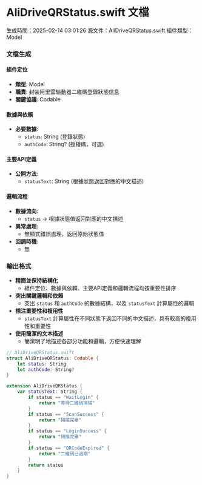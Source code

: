 # AliDriveQRStatus.swift 文檔
生成時間：2025-02-14 03:01:26
源文件：AliDriveQRStatus.swift
組件類型：Model

### 文檔生成

#### 組件定位
- **類型**: Model
- **職責**: 封裝阿里雲驅動器二維碼登錄狀態信息
- **關鍵協議**: Codable

#### 數據與依賴
- **必要數據**:
  - `status`: String (登錄狀態)
  - `authCode`: String? (授權碼，可選)

#### 主要API定義
- **公開方法**:
  - `statusText`: String (根據狀態返回對應的中文描述)

#### 邏輯流程
- **數據流向**:
  - `status` -> 根據狀態值返回對應的中文描述
- **異常處理**:
  - 無顯式錯誤處理，返回原始狀態值
- **回調時機**:
  - 無

### 輸出格式
- **精簡並保持結構化**
  - 組件定位、數據與依賴、主要API定義和邏輯流程均按重要性排序
- **突出關鍵邏輯和依賴**
  - 突出 `status` 和 `authCode` 的數據結構，以及 `statusText` 計算屬性的邏輯
- **標注重要性和複用性**
  - `statusText` 計算屬性在不同狀態下返回不同的中文描述，具有較高的複用性和重要性
- **使用簡潔的文本描述**
  - 簡潔明了地描述各部分功能和邏輯，方便快速理解

```swift
// AliDriveQRStatus.swift
struct AliDriveQRStatus: Codable {
    let status: String
    let authCode: String?
}

extension AliDriveQRStatus {
    var statusText: String {
        if status == "WaitLogin" {
            return "等待二維碼掃描"
        }
        if status == "ScanSuccess" {
            return "掃描完畢"
        }
        if status == "LoginSuccess" {
            return "掃描完畢"
        }
        if status == "QRCodeExpired" {
            return "二維碼已過期"
        }
        return status
    }
}
```